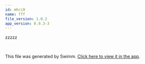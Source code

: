 ```yaml
---
id: mhci9
name: fff
file_version: 1.0.2
app_version: 0.9.3-3
---
```


zzzzz

<br/>

This file was generated by Swimm. [Click here to view it in the app](http://localhost:5000/repos/Z2l0aHViJTNBJTNBdDElM0ElM0FlcmFuLXN3aW1t/docs/mhci9).